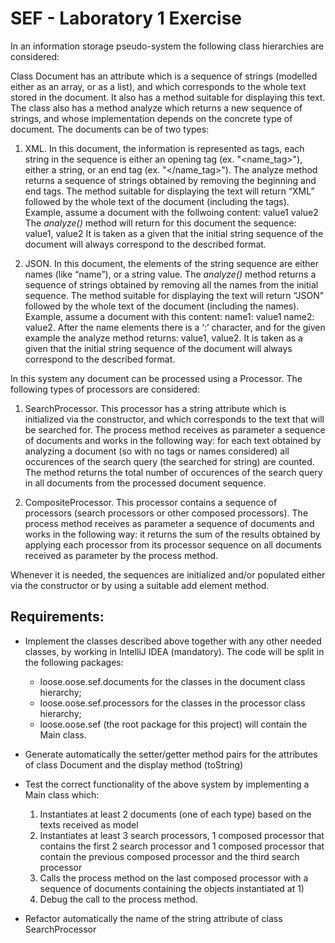 # SEF - Laboratory 1 Exercise
In an information storage pseudo-system the following class hierarchies are considered:

Class Document has an attribute which is a sequence of strings (modelled either as an array, or as a list), and which corresponds to the whole text stored in the document. It also has a method suitable for displaying this text. The class also has a method analyze which returns a new sequence of strings, and whose implementation depends on the concrete type of document. The documents can be of two types:


1. XML. In this document, the information is represented as tags, each string in the sequence is either an opening tag (ex. "<name_tag>"), either a string, or an end tag  (ex. "</name_tag>"). The analyze method returns a sequence of strings obtained by removing the beginning and end tags. The method suitable for displaying the text will return “XML” followed by the whole text of the document (including the tags). Example, assume a document with the follwoing content: <tag1> value1 </tag1> <tag2> </tag2> <tag3> value2 </tag3>
   The _analyze()_ method will return for this document the sequence: value1, value2
   It is taken as a given that the initial string sequence of the document will always correspond to the described format.

2. JSON. In this document, the elements of the string sequence are either names (like “name”), or a string value. The _analyze()_ method returns a sequence of strings obtained by removing all the names from the initial sequence. The method suitable for displaying the text will return “JSON” followed by the whole text of the document (including the names). Example, assume a document with this content: name1: value1 name2: value2. After the name elements there is a ‘:’ character, and for the given example the analyze method returns: value1, value2.
   It is taken as a given that the initial string sequence of the document will always correspond to the described format.

In this system any document can be processed using a Processor. The following types of processors are considered:

1. SearchProcessor. This processor has a string attribute which is initialized via the constructor, and which corresponds to the text that will be searched for. The process method receives as parameter a sequence of documents and works in the following way: for each text obtained by analyzing a document (so with no tags or names considered)  all occurences of the search query (the searched for string) are counted. The method returns the total number of occurences of the search query in all documents from the processed document sequence.

2. CompositeProcessor. This processor contains a sequence of processors (search processors or other composed processors). The process method receives as parameter a sequence of documents and works in the following way: it returns the sum of the results obtained by applying each processor from its processor sequence on all documents received as parameter by the process method.

Whenever it is needed, the sequences are initialized and/or populated either via the constructor or by using a suitable add element method.


## Requirements:

- Implement the classes described above together with any other needed classes, by working in IntelliJ IDEA (mandatory). The code will be split in the following packages:
  * loose.oose.sef.documents for the classes in the document class hierarchy;
  * loose.oose.sef.processors for the classes in the processor class hierarchy;
  * loose.oose.sef (the root package for this project) will contain the Main class.

- Generate automatically the setter/getter method pairs for the attributes of class Document and the display method (toString)

- Test the correct functionality of the above system by implementing a Main class which:
  1)	Instantiates at least 2 documents (one of each type) based on the texts received as model
  2)	Instantiates at least 3 search processors, 1 composed processor that contains the first 2 search processor and 1 composed processor that contain the previous composed processor and the third search processor
  3)	Calls the process method on the last composed processor with a sequence of documents containing the objects instantiated at 1)
  4)	Debug the call to the process method.


- Refactor automatically the name of the string attribute of class SearchProcessor
